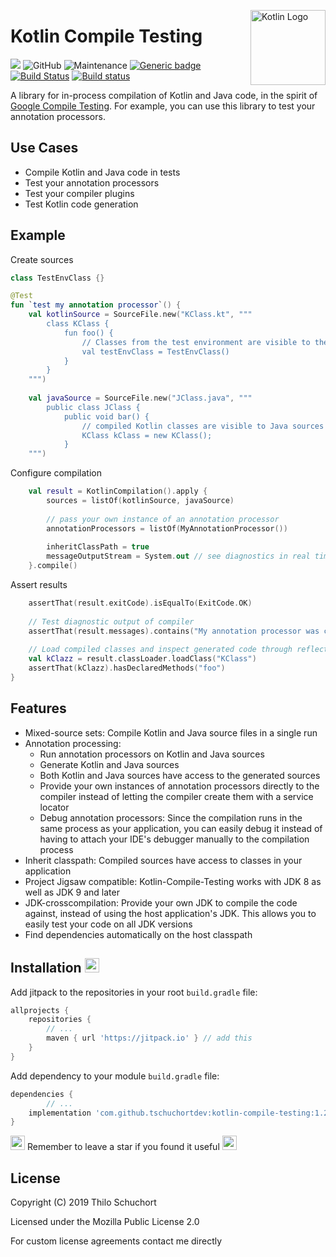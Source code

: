 <img src="https://upload.wikimedia.org/wikipedia/commons/thumb/7/74/Kotlin-logo.svg/512px-Kotlin-logo.svg.png" align="right"
     title="Kotlin Logo" width="120">

# Kotlin Compile Testing

[![](https://jitpack.io/v/tschuchortdev/kotlin-compile-testing.svg)](https://jitpack.io/#tschuchortdev/kotlin-compile-testing)
![GitHub](https://img.shields.io/github/license/tschuchortdev/kotlin-compile-testing.svg?color=green&style=popout)
![Maintenance](https://img.shields.io/maintenance/yes/2019.svg?style=popout)
[![Generic badge](https://img.shields.io/badge/contributions-welcome-green.svg)](https://shields.io/)
[![Build Status](https://travis-ci.com/tschuchortdev/kotlin-compile-testing.svg?branch=master)](https://travis-ci.com/tschuchortdev/kotlin-compile-testing)
[![Build status](https://ci.appveyor.com/api/projects/status/jj639rc6whehaf9o?svg=true)](https://ci.appveyor.com/project/tschuchortdev/kotlin-compile-testing)

A library for in-process compilation of Kotlin and Java code, in the spirit of [Google Compile Testing](https://github.com/google/compile-testing). For example, you can use this library to test your annotation processors. 

## Use Cases

- Compile Kotlin and Java code in tests
- Test your annotation processors
- Test your compiler plugins
- Test Kotlin code generation

## Example

Create sources

```Kotlin
class TestEnvClass {}

@Test
fun `test my annotation processor`() {
    val kotlinSource = SourceFile.new("KClass.kt", """
        class KClass {
            fun foo() {
                // Classes from the test environment are visible to the compiled sources
                val testEnvClass = TestEnvClass() 
            }
        }
    """)   
      
    val javaSource = SourceFile.new("JClass.java", """
        public class JClass {
            public void bar() {
                // compiled Kotlin classes are visible to Java sources
                KClass kClass = new KClass(); 
            }
    """)
```
Configure compilation
```Kotlin
    val result = KotlinCompilation().apply {
        sources = listOf(kotlinSource, javaSource)
        
        // pass your own instance of an annotation processor
        annotationProcessors = listOf(MyAnnotationProcessor()) 
        
        inheritClassPath = true
        messageOutputStream = System.out // see diagnostics in real time
    }.compile()
```
Assert results
```Kotlin
    assertThat(result.exitCode).isEqualTo(ExitCode.OK)	
    
    // Test diagnostic output of compiler
    assertThat(result.messages).contains("My annotation processor was called") 
    
    // Load compiled classes and inspect generated code through reflection
    val kClazz = result.classLoader.loadClass("KClass")
    assertThat(kClazz).hasDeclaredMethods("foo")
}
```


## Features
- Mixed-source sets: Compile Kotlin and Java source files in a single run
- Annotation processing: 
    - Run annotation processors on Kotlin and Java sources
    - Generate Kotlin and Java sources
    - Both Kotlin and Java sources have access to the generated sources
    - Provide your own instances of annotation processors directly to the compiler instead of letting the compiler create them with a service locator
    - Debug annotation processors: Since the compilation runs in the same process as your application, you can easily debug it instead of having to attach your IDE's debugger manually to the compilation process
- Inherit classpath: Compiled sources have access to classes in your application
- Project Jigsaw compatible: Kotlin-Compile-Testing works with JDK 8 as well as JDK 9 and later
- JDK-crosscompilation: Provide your own JDK to compile the code against, instead of using the host application's JDK. This allows you to easily test your code on all JDK versions
- Find dependencies automatically on the host classpath

## Installation <img src="https://i.imgur.com/iV36acM.png" width="23">

Add jitpack to the repositories in your root `build.gradle` file:

```Groovy
allprojects {
	repositories {
		// ...
		maven { url 'https://jitpack.io' } // add this
	}
}
```

Add dependency to your module `build.gradle` file:

```Groovy
dependencies {
        // ...
	implementation 'com.github.tschuchortdev:kotlin-compile-testing:1.2.0'
}
```

<img src="https://emojipedia-us.s3.dualstack.us-west-1.amazonaws.com/thumbs/120/whatsapp/186/white-medium-star_2b50.png" width="23"> Remember to leave a star if you found it useful <img src="https://emojipedia-us.s3.dualstack.us-west-1.amazonaws.com/thumbs/120/whatsapp/186/white-medium-star_2b50.png" width="23">

## License

Copyright (C) 2019 Thilo Schuchort

Licensed under the Mozilla Public License 2.0

For custom license agreements contact me directly 
